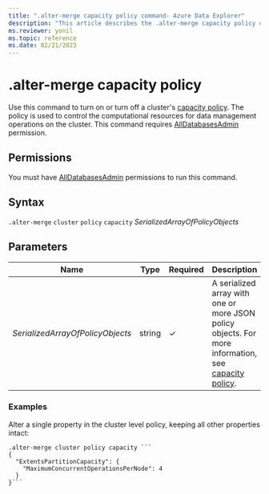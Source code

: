 ```yaml
---
title: ".alter-merge capacity policy command- Azure Data Explorer"
description: "This article describes the .alter-merge capacity policy command in Azure Data Explorer."
ms.reviewer: yonil
ms.topic: reference
ms.date: 02/21/2023
---
```

# .alter-merge capacity policy

Use this command to turn on or turn off a cluster's [capacity policy](capacitypolicy.md). The policy is used to control the computational resources for data management operations on the cluster. This command requires [AllDatabasesAdmin](access-control/role-based-access-control.md) permission.

## Permissions

You must have [AllDatabasesAdmin](access-control/role-based-access-control.md) permissions to run this command.

## Syntax

`.alter-merge` `cluster` `policy` `capacity` *SerializedArrayOfPolicyObjects*

## Parameters

|Name|Type|Required|Description|
|--|--|--|--|
|*SerializedArrayOfPolicyObjects*|string|&check;|A serialized array with one or more JSON policy objects. For more information, see [capacity policy](capacitypolicy.md).|

### Examples

Alter a single property in the cluster level policy, keeping all other properties intact:

```kusto
.alter-merge cluster policy capacity ```
{
  "ExtentsPartitionCapacity": {
    "MaximumConcurrentOperationsPerNode": 4
  }
}```
```

